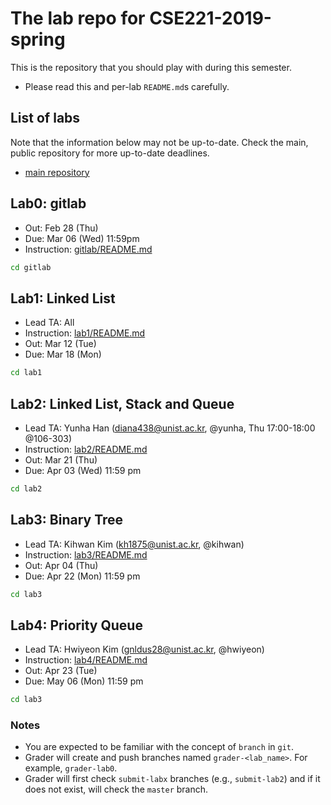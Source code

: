 # The lab repo for CSE221-2019-spring

This is the repository that you should play with during this semester.

- Please read this and per-lab `README.md`s carefully.

## List of labs

Note that the information below may not be up-to-date. Check the main, public
repository for more up-to-date deadlines.

- [main repository](https://class.unicss.org/cse221-2019-spring/cse221-2019-spring)


## Lab0: gitlab

- Out: Feb 28 (Thu)
- Due: Mar 06 (Wed) 11:59pm
- Instruction: [gitlab/README.md](/gitlab/README.md)

```sh
cd gitlab
```


## Lab1: Linked List

- Lead TA: All
- Instruction: [lab1/README.md](/lab1/README.md)
- Out: Mar 12 (Tue)
- Due: Mar 18 (Mon)

```sh
cd lab1
```

## Lab2: Linked List, Stack and Queue

- Lead TA: Yunha Han (diana438@unist.ac.kr, @yunha, Thu 17:00-18:00 @106-303)
- Instruction: [lab2/README.md](lab2/README.md)
- Out: Mar 21 (Thu)
- Due: Apr 03 (Wed) 11:59 pm

```sh
cd lab2
```

## Lab3: Binary Tree

- Lead TA: Kihwan Kim (kh1875@unist.ac.kr, @kihwan)
- Instruction: [lab3/README.md](lab3/README.md)
- Out: Apr 04 (Thu)
- Due: Apr 22 (Mon) 11:59 pm

```sh
cd lab3
```

## Lab4: Priority Queue

- Lead TA: Hwiyeon Kim (gnldus28@unist.ac.kr, @hwiyeon)
- Instruction: [lab4/README.md](lab4/README.md)
- Out: Apr 23 (Tue)
- Due: May 06 (Mon) 11:59 pm

```sh
cd lab3
```






### Notes

- You are expected to be familiar with the concept of `branch` in `git`.
- Grader will create and push branches named `grader-<lab_name>`. For example, `grader-lab0`.
- Grader will first check `submit-labx` branches (e.g., `submit-lab2`) and if it does not exist,
will check the `master` branch.



